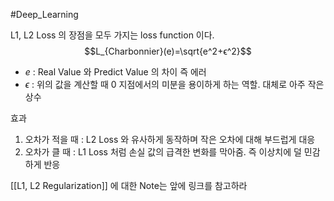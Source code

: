 #Deep_Learning 

L1, L2 Loss 의 장점을 모두 가지는 loss function 이다.
$$L_{Charbonnier}​(e)=\sqrt{e^2+ϵ^2​}$$

* $e$ : Real Value 와 Predict Value 의 차이 즉 에러
* $\epsilon$ : 위의 값을 계산할 때 0 지점에서의 미분을 용이하게 하는 역할. 대체로 아주 작은 상수

효과
1. 오차가 적을 때 : L2 Loss 와 유사하게 동작하며 작은 오차에 대해 부드럽게 대응
2. 오차가 클 때 : L1 Loss 처럼 손실 값의 급격한 변화를 막아줌. 즉 이상치에 덜 민감하게 반응

[[L1, L2 Regularization]] 에 대한 Note는 앞에 링크를 참고하라